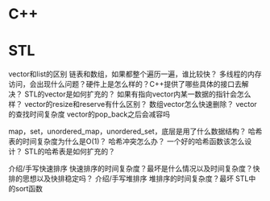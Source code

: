 
# C++

# STL
vector和list的区别
链表和数组，如果都整个遍历一遍，谁比较快？
多线程的内存访问，会出现什么问题？硬件上是怎么样的？C++提供了哪些具体的接口去解决？
STL的vector是如何扩充的？
如果有指向vector内某一数据的指针会怎么样？
vector的resize和reserve有什么区别？
数组vector怎么快速删除？
vector的查找时间复杂度
vector的pop_back之后会减容吗

map，set，unordered_map，unordered_set，底层是用了什么数据结构？
哈希表的时间复杂度为什么是O(1)？
哈希冲突怎么办？
一个好的哈希函数该怎么设计？
STL的哈希表是如何扩充的？


介绍/手写快速排序
快速排序的时间复杂度？最坏是什么情况以及时间复杂度？快排的思想以及快排稳定吗？
介绍/手写堆排序
堆排序的时间复杂度？最坏
STL中的sort函数